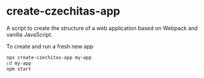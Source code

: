 # create-czechitas-app

A script to create the structure of a web application based on Webpack and vanilla JavaScript.

To create and run a fresh new app

```bash
npx create-czechitas-app my-app
cd my-app
npm start
```
